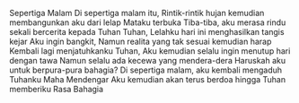 
Sepertiga Malam
Di sepertiga malam itu,
Rintik-rintik hujan kemudian membangunkan aku dari lelap
Mataku terbuka
Tiba-tiba, aku merasa rindu sekali bercerita kepada Tuhan
Tuhan, Lelahku hari ini menghasilkan tangis kejar
Aku ingin bangkit,
Namun realita yang tak sesuai kemudian harap Kembali lagi menjatuhkanku
Tuhan, Aku kemudian selalu ingin menutup hari dengan tawa
Namun selalu ada kecewa yang mendera-dera
Haruskah aku untuk berpura-pura bahagia?
Di sepertiga malam, aku kembali mengaduh Tuhanku Maha Mendengar
Aku kemudian akan terus berdoa hingga Tuhan memberiku Rasa Bahagia

